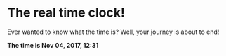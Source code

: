 # The real time clock!

Ever wanted to know what the time is? Well, your journey is about to end!

**The time is Nov 04, 2017, 12:31**
